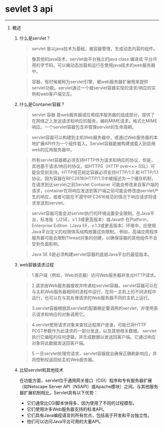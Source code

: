 # sevlet 3 api #

----------
1. 概述
	1. 什么是servlet？
	
		> servlet 是以java技术为基础，被容器管理，生成动态内容的组件。
		
		> 像其他的java技术，servlet由平台独立的java class 编译成 平台共用的字节码，可以被动态加载和运行在使用java技术的web服务器中。
		
		> 容器，有时候被称为servlet引擎，被web服务器扩展用来提供servlet功能。servlet通过一个被servlet容器实现的请求/响应的实例和web客户端交互。
		
	2. 什么是Container容器？
		
		> servlet 容器 是web服务器或应用程序服务器的组成部分，提供了在网络之上发送请求和响应的服务，编码MIME请求，格式化MIME响应。一个servlet容器包含并管理servlet的生命周期。
		
		> servlet容器可以构建到主机Web服务器中，或通过Web服务器的本地扩展API作为一个组件载入。Servlet容器能被构建或载入到启用web的应用服务器中。
		
		> 所有servlet容器都必须支持HTTP作为请求和响应的协议，但是，其他基于请求/响应的协议，如HTTPS（HTTP over<+> SSL）可能会受到支持。HTTP规范规定容器必须支持HTTP/1.0 和 HTTP/1.1协议。因为容器在RFC2616(HTTP/1.1)中被描述为一个缓存机制，在请求到达servlet之前Servlet Container 可能会修改来自客户端的请求，container在将响应发送到客户端之前可能会修改由servlet产生的响应，或者可能在不遵守RFC2616规范的情况下响应请求将请求发送到servlet。
		
		> servlet容器可能会对servlet执行的环境设置安全限制。在Java平台，标准版（J2SE，v.1.3或更高版本）或Java中
		在Platform，Enterprise Edition（Java EE，v.1.3或更高版本）环境中，应使用Java平台定义的权限体系结构放置这些限制。 例如，高端应用程序服务器可能会限制Thread对象的创建，以确保容器的其他组件不会受到负面影响。

		> Java SE 6是必须构建servlet容器的底层Java平台的最低版本。
  
	3. web容器请求过程

		> 1.客户端（例如，Web浏览器）访问Web服务器并发出HTTP请求。
		
		> 2.请求由Web服务器接收并传递给servlet容器。servlet容器可以在与主机Web服务器相同的进程中运行，在同一主机上的不同进程中运行，也可以在与其处理请求的Web服务器不同的主机上运行。
		
		> 3.servlet容器根据其servlet的配置确定要调用的servlet，并使用表示请求和响应的对象调用它。
		
		> 4.servlet使用请求对象来查找远程用户是谁，可能已将HTTP POST参数作为此请求的一部分发送，以及其他相关数据。 servlet执行它编程的任何逻辑，并生成数据以发送回客户端。它通过响应对象将此数据发送回客户端。
		
		> 5.一旦servlet处理完请求，servlet容器就会确保正确刷新响应，并将控制权返回给主机Web服务器。

	4. 比较servlet和其他技术

		在功能方面，servlet位于通用网关接口（CGI）程序和专有服务器扩展（如Netscape Server API（NSAPI）或Apache模块）之间。与其他服务器扩展机制相比，Servlet具有以下优势：

		- 它们通常比CGI脚本快得多，因为使用了不同的过程模型。
		- 它们使用许多Web服务器支持的标准API。
		- 它们具有Java编程语言的所有优点，包括易于开发和平台独立性。
		- 他们可以访问Java平台可用的大量API。